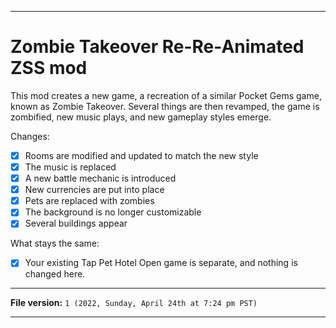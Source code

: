 
***

# Zombie Takeover Re-Re-Animated ZSS mod

This mod creates a new game, a recreation of a similar Pocket Gems game, known as Zombie Takeover. Several things are then revamped, the game is zombified, new music plays, and new gameplay styles emerge.

Changes:

- [x] Rooms are modified and updated to match the new style
- [x] The music is replaced
- [x] A new battle mechanic is introduced
- [x] New currencies are put into place
- [x] Pets are replaced with zombies
- [x] The background is no longer customizable
- [x] Several buildings appear

What stays the same:

- [x] Your existing Tap Pet Hotel Open game is separate, and nothing is changed here.

***

**File version:** `1 (2022, Sunday, April 24th at 7:24 pm PST)`

***
